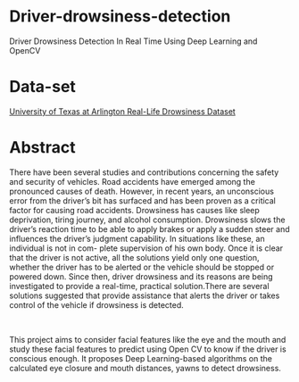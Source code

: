 # Driver-drowsiness-detection
Driver Drowsiness Detection In Real Time Using Deep Learning and OpenCV

# Data-set
[University of Texas at Arlington Real-Life Drowsiness Dataset](https://sites.google.com/view/utarldd/home)

# Abstract
There have been several studies and contributions concerning the safety and security
of vehicles. Road accidents have emerged among the pronounced causes of death.
However, in recent years, an unconscious error from the driver’s bit has surfaced and
has been proven as a critical factor for causing road accidents. Drowsiness has causes
like sleep deprivation, tiring journey, and alcohol consumption. Drowsiness slows the
driver’s reaction time to be able to apply brakes or apply a sudden steer and influences
the driver’s judgment capability. In situations like these, an individual is not in com-
plete supervision of his own body. Once it is clear that the driver is not active, all the
solutions yield only one question, whether the driver has to be alerted or the vehicle
should be stopped or powered down. Since then, driver drowsiness and its reasons are
being investigated to provide a real-time, practical solution.There are several solutions
suggested that provide assistance that alerts the driver or takes control of the vehicle if
drowsiness is detected.
<p>&nbsp;</p>
This project aims to consider facial features like the eye and the mouth and study these
facial features to predict using Open CV to know if the driver is conscious enough.
It proposes Deep Learning-based algorithms on the calculated eye closure and mouth
distances, yawns to detect drowsiness.




